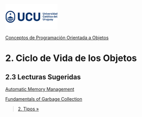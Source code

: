 
![UCU](../../Assets/logo-ucu.png)

[Conceptos de Programación Orientada a Objetos](../../)

# 2. Ciclo de Vida de los Objetos

## 2.3 Lecturas Sugeridas

[Automatic Memory Management](https://docs.microsoft.com/es-es/dotnet/standard/automatic-memory-management)

[Fundamentals of Garbage Collection](https://docs.microsoft.com/es-es/dotnet/standard/garbage-collection/fundamentals)

> [2. Tipos »](../2_Tipos/2_1_Contenido.md)